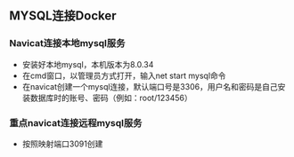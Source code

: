 ## MYSQL连接Docker
### Navicat连接本地mysql服务
- 安装好本地mysql，本机版本为8.0.34
- 在cmd窗口，以管理员方式打开，输入net start mysql命令
- 在navicat创建一个mysql连接，默认端口号是3306，用户名和密码是自己安装数据库时的账号、密码（例如：root/123456）
### 重点navicat连接远程mysql服务
- 按照映射端口3091创建



